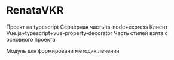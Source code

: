 # RenataVKR
Проект на typescript
Серверная часть ts-node+express
Клиент Vue.js+typescript+vue-property-decorator
Часть стилей взята с основного проекта

Модуль для формировани методик лечения
